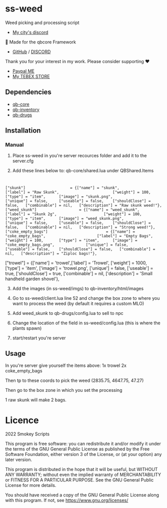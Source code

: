 # ss-weed

Weed picking and processing script

- [My city's discord](https://discord.gg/nAKEcGS2pp)

🔴 Made for the qbcore Framework
- [GitHub](https://github.com/qbcore-framework) / [DISCORD](https://www.discord.gg/qbcore)


Thank you for your interest in my work.
Please consider supporting ❤
- [Paypal ME](https://paypal.me/smokeyscripts22?country.x=US&locale.x=en_US)
- [My TEBEX STORE](https://smokey-scripts.tebex.io/)

## Dependencies
- [qb-core](https://github.com/qbcore-framework/qb-core)
- [qb-inventory](https://github.com/qbcore-framework/qb-inventory)
- [qb-drugs](https://github.com/qbcore-framework/qb-drugs)

## Installation
### Manual
1. Place ss-weed in you're server recources folder and add it to the server.cfg

2. Add these lines below to: qb-core/shared.lua under QBShared.Items
#
	["skunk"] 				 	 = {["name"] = "skunk", 			  			["label"] = "Raw Skunk", 						["weight"] = 100, 	["type"] = "item", 		["image"] = "skunk.png", 					["unique"] = false, 	["useable"] = false, 	["shouldClose"] = false,   ["combinable"] = nil,   ["description"] = "Raw skunk weed!"},
	["weed_skunk"] 				 	 = {["name"] = "weed_skunk", 			  			["label"] = "Skunk 2g", 					["weight"] = 100, 		["type"] = "item", 		["image"] = "weed_skunk.png", 				["unique"] = false, 	["useable"] = false, 	["shouldClose"] = false,   ["combinable"] = nil,   ["description"] = "Strong weed!"},
	["coke_empty_bags"] 				 	 	 = {["name"] = "coke_empty_bags", 			  			["label"] = "Empty Bags", 					["weight"] = 100, 		["type"] = "item", 		["image"] = "coke_empty_bags.png", 				["unique"] = false, 	["useable"] = false, 	["shouldClose"] = false,   ["combinable"] = nil,   ["description"] = "Ziploc bags!"},
["trowel"] = {['name'] = 'trowel',['label'] = 'Trowel', ['weight'] = 1000, 		['type'] = 'item', 		['image'] = 'trowel.png', 						['unique'] = false,    	['useable'] = true, 	['shouldClose'] = true,	   		['combinable'] = nil,   ['description'] = 'Small handheld garden shovel'},

3. Add the images (in ss-weed/imgs) to qb-inventory/html/images

4. Go to ss-weed/client.lua line  52 and change the box zone to where you want to process the weed (by default it requires a custom MLO)

5. Add weed_skunk to qb-drugs/config.lua to sell to npc

6. Change the location of the field in ss-weed/config.lua (this is where the plants spawn) 

3. start/restart you're server

## Usage
In you're server give yourself the items above:
1x trowel
2x coke_empty_bags

Then tp to these coords to pick the weed (2835.75, 4647.75, 47.27)

Then go to the box zone in which you set the processing

1 raw skunk will make 2 bags. 


# Licence
2022 Smokey Scripts

This program is free software: you can redistribute it and/or modify
it under the terms of the GNU General Public License as published by
the Free Software Foundation, either version 3 of the License, or
(at your option) any later version.

This program is distributed in the hope that it will be useful,
but WITHOUT ANY WARRANTY; without even the implied warranty of
MERCHANTABILITY or FITNESS FOR A PARTICULAR PURPOSE.  See the
GNU General Public License for more details.

You should have received a copy of the GNU General Public License
along with this program.  If not, see <https://www.gnu.org/licenses/>
